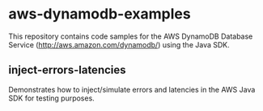 # aws-dynamodb-examples

This repository contains code samples for the AWS DynamoDB Database Service (http://aws.amazon.com/dynamodb/) using the Java SDK.

## inject-errors-latencies

Demonstrates how to inject/simulate errors and latencies in the AWS Java SDK for testing purposes.

